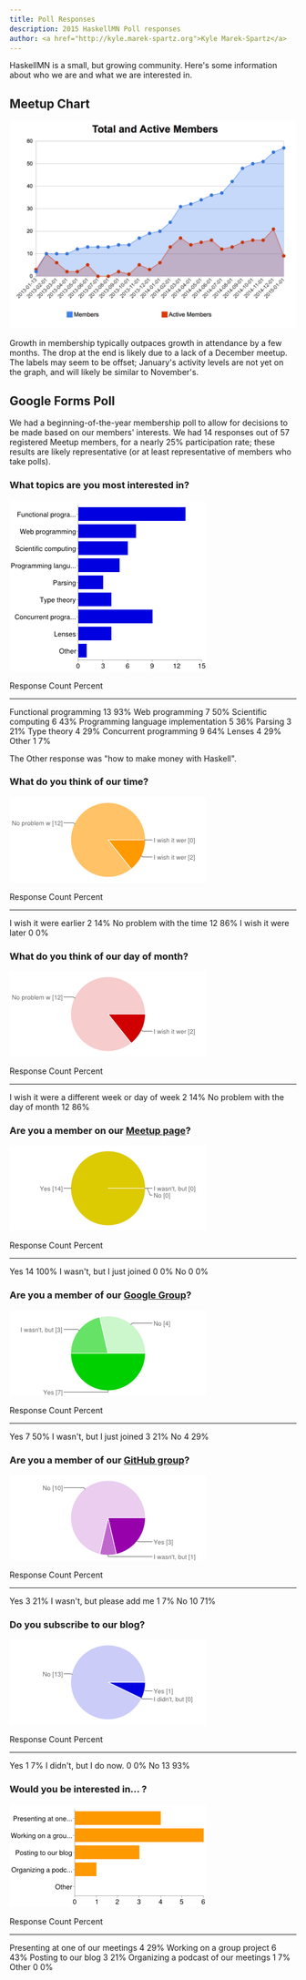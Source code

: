 ```yaml
---
title: Poll Responses
description: 2015 HaskellMN Poll responses
author: <a href="http://kyle.marek-spartz.org">Kyle Marek-Spartz</a>
---
```


HaskellMN is a small, but growing community. Here's some information about who
we are and what we are interested in.

## Meetup Chart

![](/images/2015-01-22-poll/00.png)

Growth in membership typically outpaces growth in attendance by a few months.
The drop at the end is likely due to a lack of a December meetup. The labels may
seem to be offset; January's activity levels are not yet on the graph, and will
likely be similar to November's.


## Google Forms Poll

We had a beginning-of-the-year membership poll to allow for decisions to be made
based on our members' interests. We had 14 responses out of 57 registered Meetup
members, for a nearly 25% participation rate; these results are likely
representative (or at least representative of members who take polls).

### What topics are you most interested in?

![](/images/2015-01-22-poll/01.png)

Response                            Count Percent
----------------------------------- ----- -------
Functional programming                 13 93%
Web programming                         7 50%
Scientific computing                    6 43%
Programming language implementation     5 36%
Parsing                                 3 21%
Type theory                             4 29%
Concurrent programming                  9 64%
Lenses                                  4 29%
Other                                   1 7%

The Other response was "how to make money with Haskell".


### What do you think of our time?

![](/images/2015-01-22-poll/02.png)

Response                            Count Percent
----------------------------------- ----- -------
I wish it were earlier                  2 14%
No problem with the time               12 86%
I wish it were later                    0 0%


### What do you think of our day of month?

![](/images/2015-01-22-poll/03.png)

Response                                       Count Percent
---------------------------------------------- ----- -------
I wish it were a different week or day of week     2 14%
No problem with the day of month                  12 86%


### Are you a member on our [Meetup page](https://www.meetup.com/HaskellMN/)?

![](/images/2015-01-22-poll/04.png)

Response                                       Count Percent
---------------------------------------------- ----- -------
Yes                                               14 100%
I wasn't, but I just joined                        0 0%
No                                                 0 0%


### Are you a member of our [Google Group](https://groups.google.com/forum/#!forum/haskellmn)?

![](/images/2015-01-22-poll/05.png)



Response                    Count Percent
--------------------------- ----- -------
Yes                         7     50%
I wasn't, but I just joined 3     21%
No                          4     29%


### Are you a member of our [GitHub group](https://github.com/HaskellMN)?

![](/images/2015-01-22-poll/06.png)


Response                                       Count Percent
---------------------------------------------- ----- -------
Yes                                                3 21%
I wasn't, but please add me                        1 7%
No                                                10 71%


### Do you subscribe to our blog?

![](/images/2015-01-22-poll/07.png)


Response                                       Count Percent
---------------------------------------------- ----- -------
Yes                                                1 7%
I didn't, but I do now.                            0 0%
No                                                13 93%


### Would you be interested in... ?

![](/images/2015-01-22-poll/08.png)


Response                                       Count Percent
---------------------------------------------- ----- -------
Presenting at one of our meetings                  4 29%
Working on a group project                         6 43%
Posting to our blog                                3 21%
Organizing a podcast of our meetings               1 7%
Other                                              0 0%
